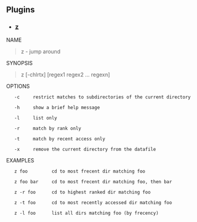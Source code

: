 



## Plugins
- ### [z](https://github.com/robbyrussell/oh-my-zsh/tree/master/plugins/z)

NAME
> z - jump around

SYNOPSIS
> z [-chlrtx] [regex1 regex2 ... regexn]

OPTIONS

       -c     restrict matches to subdirectories of the current directory

       -h     show a brief help message

       -l     list only

       -r     match by rank only

       -t     match by recent access only

       -x     remove the current directory from the datafile

EXAMPLES

       z foo         cd to most frecent dir matching foo

       z foo bar     cd to most frecent dir matching foo, then bar

       z -r foo      cd to highest ranked dir matching foo

       z -t foo      cd to most recently accessed dir matching foo

       z -l foo      list all dirs matching foo (by frecency)
